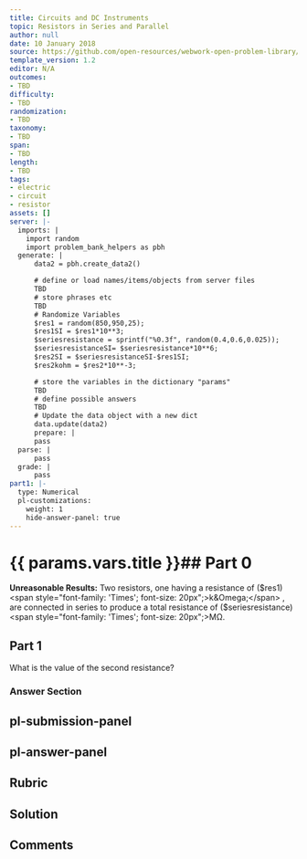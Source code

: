 ```yaml
---
title: Circuits and DC Instruments
topic: Resistors in Series and Parallel
author: null
date: 10 January 2018
source: https://github.com/open-resources/webwork-open-problem-library/tree/master/Contrib/BrockPhysics/College_Physics_Urone/21.Circuits_and_DC_Instruments/21-01.Resistors_in_Series_and_Parallel/NU_U17_21_01_013.pg
template_version: 1.2
editor: N/A
outcomes:
- TBD
difficulty:
- TBD
randomization:
- TBD
taxonomy:
- TBD
span:
- TBD
length:
- TBD
tags:
- electric
- circuit
- resistor
assets: []
server: |-
  imports: |
    import random
    import problem_bank_helpers as pbh
  generate: |
      data2 = pbh.create_data2()

      # define or load names/items/objects from server files
      TBD
      # store phrases etc
      TBD
      # Randomize Variables
      $res1 = random(850,950,25);
      $res1SI = $res1*10**3;
      $seriesresistance = sprintf("%0.3f", random(0.4,0.6,0.025));
      $seriesresistanceSI= $seriesresistance*10**6;
      $res2SI = $seriesresistanceSI-$res1SI;
      $res2kohm = $res2*10**-3;

      # store the variables in the dictionary "params"
      TBD
      # define possible answers
      TBD
      # Update the data object with a new dict
      data.update(data2)
      prepare: |
      pass
  parse: |
      pass
  grade: |
      pass
part1: |-
  type: Numerical
  pl-customizations:
    weight: 1
    hide-answer-panel: true
---
```


# {{ params.vars.title }}## Part 0 
<b>Unreasonable Results:</b> Two resistors, one having a resistance of ($res1) <span style="font-family: 'Times'; font-size: 20px";>k&Omega;</span> , are connected in series to produce a total resistance of ($seriesresistance) <span style="font-family: 'Times'; font-size: 20px";>M&Omega;</span>. 
## Part 1 
What is the value of the second resistance? 


### Answer Section 


## pl-submission-panel 


## pl-answer-panel 


## Rubric 


## Solution 


## Comments 


